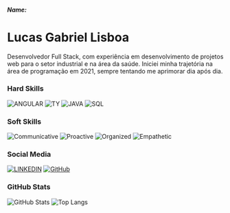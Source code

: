 ##### Name:

# Lucas Gabriel Lisboa
Desenvolvedor Full Stack, com experiência em desenvolvimento de projetos web para o setor industrial e na área da saúde. Iniciei minha trajetória na área de programação em 2021, sempre tentando me aprimorar dia após dia.

### Hard Skills
![ANGULAR](https://img.shields.io/badge/Angular-red)
![TY](https://img.shields.io/badge/Typescript-darkblue)
![JAVA](https://img.shields.io/badge/Java-yellow)
![SQL](https://img.shields.io/badge/SQL-orange)

### Soft Skills
![Communicative](https://img.shields.io/badge/Communicative-red)
![Proactive](https://img.shields.io/badge/Proactive-blue)
![Organized](https://img.shields.io/badge/Organized-red)
![Empathetic](https://img.shields.io/badge/Empathetic-blue)

### Social Media

[![LINKEDIN](https://img.shields.io/badge/Linkedin-blue)](https://www.linkedin.com/in/lucas-gabriel-lisboa)
[![GitHub](https://img.shields.io/badge/GitHub-black)](https://github.com/LucaszLisboa)

### GitHub Stats
![GitHub Stats](https://github-readme-stats.vercel.app/api?username=LucaszLisboa&theme=transparent&bg_color=0000&border_color=00778show_icons=true&icon_color=30A3DC&title_color=o11D5Ftext_color=FFF)
![Top Langs](https://github-readme-stats-git-masterrstaa-rickstaa.vercel.app/api/top-langs/?username=LucaszLisboa&layout=compact&bg_color=0000&border_color=00778&title_color=o11D5F&text_color=FFF)